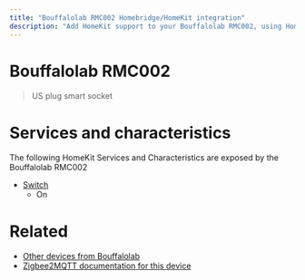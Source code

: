 ```yaml
---
title: "Bouffalolab RMC002 Homebridge/HomeKit integration"
description: "Add HomeKit support to your Bouffalolab RMC002, using Homebridge, Zigbee2MQTT and homebridge-z2m."
---
```

<!---
This file has been GENERATED using src/docgen/docgen.ts
DO NOT EDIT THIS FILE MANUALLY!
-->
# Bouffalolab RMC002
> US plug smart socket


# Services and characteristics
The following HomeKit Services and Characteristics are exposed by
the Bouffalolab RMC002

* [Switch](../../switch.md)
  * On


# Related
* [Other devices from Bouffalolab](../index.md#bouffalolab)
* [Zigbee2MQTT documentation for this device](https://www.zigbee2mqtt.io/devices/RMC002.html)